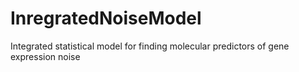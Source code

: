 # InregratedNoiseModel
Integrated statistical model for finding molecular predictors of gene expression noise
